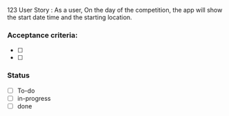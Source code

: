 123 User Story : As a user, On the day of the competition, the app will show the start date time and the starting location. <br>

### Acceptance criteria: <br>
- [ ] 
- [ ] 
 
### Status
- [ ] To-do
- [ ]  in-progress
- [ ] done
